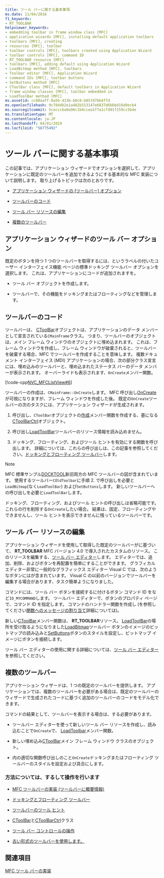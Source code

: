 ```yaml
---
title: ツール バーに関する基本事項
ms.date: 11/04/2016
f1_keywords:
- RT_TOOLBAR
helpviewer_keywords:
- embedding toolbar in frame window class [MFC]
- application wizards [MFC], installing default application toolbars
- toolbars [MFC], creating
- resources [MFC], toolbar
- toolbar controls [MFC], toolbars created using Application Wizard
- toolbar controls [MFC], command ID
- RT_TOOLBAR resource [MFC]
- toolbars [MFC], adding default using Application Wizard
- LoadBitmap method [MFC], toolbars
- Toolbar editor [MFC], Application Wizard
- command IDs [MFC], toolbar buttons
- SetButtons method [MFC]
- CToolBar class [MFC], default toolbars in Application Wizard
- frame window classes [MFC], toolbar embedded in
- LoadToolBar method [MFC]
ms.assetid: cc00aaff-8a56-433b-b0c0-b857d76b4ffd
ms.openlocfilehash: 9c784db2e1a482b313147e6837d6bbbd16d0ecb4
ms.sourcegitcommit: 5cecccba0a96c1b4ccea1f7a1cfd91f259cc5bde
ms.translationtype: MT
ms.contentlocale: ja-JP
ms.lasthandoff: 04/01/2019
ms.locfileid: "58775492"
---
```

# <a name="toolbar-fundamentals"></a>ツール バーに関する基本事項

この記事では、アプリケーション ウィザードでオプションを選択して、アプリケーションに既定のツールバーを追加できるようにする基本的な MFC 実装について説明します。 取り上げるトピックは次のとおりです。

- [アプリケーション ウィザードの [ツールバー] オプション](#_core_the_appwizard_toolbar_option)

- [ツールバーのコード](#_core_the_toolbar_in_code)

- [ツール バー リソースの編集](#_core_editing_the_toolbar_resource)

- [複数のツールバー](#_core_multiple_toolbars)

##  <a name="_core_the_appwizard_toolbar_option"></a> アプリケーション ウィザードのツール バー オプション

既定のボタンを持つ 1 つのツールバーを取得するには、というラベルの付いたユーザー インターフェイス機能 ページの標準ドッキング ツールバー オプションを選択します。 これは、アプリケーションにコードが追加されますを。

- ツール バー オブジェクトを作成します。

- ツールバーで、その機能をドッキングまたはフローティングなどを管理します。

##  <a name="_core_the_toolbar_in_code"></a> ツールバーのコード

ツールバーは、 [CToolBar](../mfc/reference/ctoolbar-class.md)オブジェクトは、アプリケーションのデータ メンバーとして宣言されている`CMainFrame`クラス。 つまり、ツールバーのオブジェクトは、メイン フレーム ウィンドウのオブジェクトに埋め込まれます。 これは、フレーム ウィンドウを作成し、フレーム ウィンドウが破棄されると、ツールバーを破棄する場合、MFC でツールバーを作成することを意味します。 複数ドキュメント インターフェイス (MDI) アプリケーションの場合、次の部分クラス宣言には、埋め込みのツールバーと、埋め込まれたステータス バーのデータ メンバーが表示されます。 オーバーライドも表示されます、`OnCreate`メンバー関数。

[!code-cpp[NVC_MFCListView#6](../atl/reference/codesnippet/cpp/toolbar-fundamentals_1.h)]

ツールバーの作成は、`CMainFrame::OnCreate`します。 MFC 呼び出し[OnCreate](../mfc/reference/cwnd-class.md#oncreate)が可視になりますが、フレーム ウィンドウを作成した後。 既定の`OnCreate`ツールバーの次のタスクには、アプリケーション ウィザードが生成されます。

1. 呼び出し、`CToolBar`オブジェクトの[作成](../mfc/reference/ctoolbar-class.md#create)メンバー関数を作成する、基になる[CToolBarCtrl](../mfc/reference/ctoolbarctrl-class.md)オブジェクト。

1. 呼び出し[LoadToolBar](../mfc/reference/ctoolbar-class.md#loadtoolbar)ツールバーのリソース情報を読み込めません。

1. ドッキング、フローティング、およびツール ヒントを有効にする関数を呼び出します。 詳細については、これらの呼び出しは、この記事を参照してください。[ドッキングとフローティング ツールバー](../mfc/docking-and-floating-toolbars.md)します。

> [!NOTE]
>  MFC 標準サンプル[DOCKTOOL](../overview/visual-cpp-samples.md)新旧両方の MFC ツールバーの図が含まれています。 使用するツールバー`COldToolbar`に手順 2. で呼び出しを必要と`LoadBitmap`(なく`LoadToolBar`) および`SetButtons`します。 新しいツールバーへの呼び出しを必要と`LoadToolBar`します。

ドッキング、フローティング、およびツール ヒントの呼び出しは省略可能です。 これらの行を削除する`OnCreate`したい場合。 結果は、固定、フローティングやできませんし、ツール ヒントを表示できませんに残っているツールバーです。

##  <a name="_core_editing_the_toolbar_resource"></a> ツール バー リソースの編集

アプリケーション ウィザードを使用して取得した既定のツールバーがに基づいて、 **RT_TOOLBAR** MFC バージョン 4.0 で導入されたカスタムのリソース。 このリソースを編集する、[ツール バー エディター](../windows/toolbar-editor.md)します。 エディターでは、追加、削除、およびボタンを再配置を簡単にすることができます。 グラフィカル エディター非常に一般的なグラフィックス エディター Visual C では、次のようなボタンにはが含まれています。 Visual C の以前のバージョンでツールバーを編集する場合があります、タスク簡単ようになりました。

コマンドには、ツール バー ボタンを接続するに付けるボタン コマンド ID をなど`ID_MYCOMMAND`します。 ツールバー エディターで、ボタンのプロパティ ページで、コマンド ID を指定します。 コマンドのハンドラー関数を作成し (を参照してください[関数へのメッセージの割り当て](../mfc/reference/mapping-messages-to-functions.md)詳細については)。

新しい[CToolBar](../mfc/reference/ctoolbar-class.md)メンバー関数は、 **RT_TOOLBAR**リソース。 [LoadToolBar](../mfc/reference/ctoolbar-class.md#loadtoolbar)の場所を受け取るようになりました[LoadBitmap](../mfc/reference/ctoolbar-class.md#loadbitmap)ツールバー ボタンのイメージのビットマップの読み込みと[SetButtons](../mfc/reference/ctoolbar-class.md#setbuttons)ボタンのスタイルを設定し、ビットマップ イメージにボタンを接続します。

ツール バー エディターの使用に関する詳細については、[ツール バー エディター](../windows/toolbar-editor.md)を参照してください。

##  <a name="_core_multiple_toolbars"></a> 複数のツールバー

アプリケーション ウィザードは、1 つの既定のツールバーを提供します。 アプリケーションでは、複数のツールバーを必要がある場合は、既定のツールバーのウィザードで生成されたコードに基づく追加のツールバーのコードをモデル化できます。

コマンドの結果として、ツールバーを表示する場合は、する必要があります。

- ツールバー エディターを使って新しいツール バー リソースを作成し、読み込むことで`OnCreate`で、 [LoadToolbar](../mfc/reference/ctoolbar-class.md#loadtoolbar)メンバー関数。

- 新しい埋め込み[CToolBar](../mfc/reference/ctoolbar-class.md)メイン フレーム ウィンドウ クラスのオブジェクト。

- 内の適切な関数呼び出しのこと`OnCreate`ドッキングまたはフローティング ツールバーのスタイルを設定および具合にします。

### <a name="what-do-you-want-to-know-more-about"></a>方法については、するして操作を行います

- [MFC ツールバーの実装 (ツールバーに概要情報)](../mfc/mfc-toolbar-implementation.md)

- [ドッキングとフローティング ツールバー](../mfc/docking-and-floating-toolbars.md)

- [ツールバーのツール ヒント](../mfc/toolbar-tool-tips.md)

- [CToolBar](../mfc/reference/ctoolbar-class.md)と[CToolBarCtrl](../mfc/reference/ctoolbarctrl-class.md)クラス

- [ツール バー コントロールの操作](../mfc/working-with-the-toolbar-control.md)

- [古い形式のツールバーを使用します。](../mfc/using-your-old-toolbars.md)

## <a name="see-also"></a>関連項目

[MFC ツール バーの実装](../mfc/mfc-toolbar-implementation.md)

